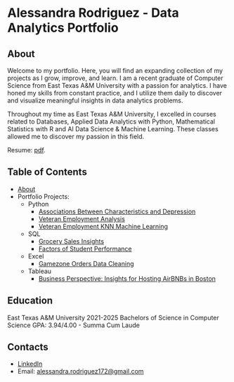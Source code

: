 # Alessandra Rodriguez - Data Analytics Portfolio
## About
Welcome to my portfolio. Here, you will find an expanding collection of my projects as I grow, improve, and learn.
I am a recent graduate of Computer Science from East Texas A&M University with a passion for analytics. I have honed my skills
from constant practice, and I utilize them daily to discover and visualize meaningful insights in data analytics problems.

Throughout my time as East Texas A&M University, I excelled in courses related to Databases, Applied Data Analytics with Python,
Mathematical Statistics with R and AI Data Science & Machine Learning. These classes allowed me to discover my passion in this field.

Resume: [pdf](https://github.com/alessandra-rodriguez17/Data-Analytics-Portfolio/blob/main/AlessandraRodriguezResume.pdf).

## Table of Contents
- [About](https://github.com/alessandra-rodriguez17/Data-Analytics-Portfolio/blob/main/README.md#about)
- Portfolio Projects:
  - Python
    - [Associations Between Characteristics and Depression](https://github.com/alessandra-rodriguez17/AssociationsBetweenCharacteristicsAndDepression/blob/main/FinishedFinalProject_Group15.ipynb)
    - [Veteran Employment Analysis](https://github.com/alessandra-rodriguez17/Veteran-Employment-Analysis/blob/main/VeteranEmploymentAnalysis.ipynb)
    - [Veteran Employment KNN Machine Learning](https://github.com/alessandra-rodriguez17/Veteran-Employment-Analysis/blob/main/VeteranEmploymentKNN.ipynb)
  - SQL
    - [Grocery Sales Insights](https://github.com/alessandra-rodriguez17/Grocery-sales-Analysis/blob/main/grocery_sales.sql)
    - [Factors of Student Performance](https://github.com/alessandra-rodriguez17/SQLStudentAnalysis/blob/main/StudentPerformance.sql)
  - Excel
    - [Gamezone Orders Data Cleaning](https://github.com/alessandra-rodriguez17/Gamezone-Orders-Data-Cleaning/blob/main/gamezone-orders-data.xlsx)
  - Tableau
    - [Business Perspective: Insights for Hosting AirBNBs in Boston](https://public.tableau.com/app/profile/alessandra.rodriguez3206/viz/AirBNB_Boston_Profit/Dashboard1)

## Education
East Texas A&M University 2021-2025
Bachelors of Science in Computer Science
GPA: 3.94/4.00 - Summa Cum Laude

## Contacts
- [LinkedIn](https://www.linkedin.com/in/alessandra-rodriguez-7ab74b266/)
- Email: alessandra.rodriguez172@gmail.com
